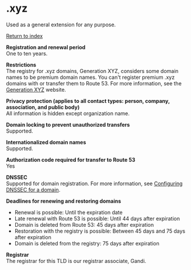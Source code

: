 # \.xyz<a name="xyz"></a>

Used as a general extension for any purpose\.

[Return to index](registrar-tld-list.md#index)

**Registration and renewal period**  
One to ten years\.

**Restrictions**  
The registry for \.xyz domains, Generation XYZ, considers some domain names to be premium domain names\. You can't register premium \.xyz domains with or transfer them to Route 53\. For more information, see the [Generation XYZ](https://gen.xyz) website\.

**Privacy protection \(applies to all contact types: person, company, association, and public body\)**  
All information is hidden except organization name\.

**Domain locking to prevent unauthorized transfers**  
Supported\.

**Internationalized domain names**  
Supported\.

**Authorization code required for transfer to Route 53**  
Yes

**DNSSEC**  
Supported for domain registration\. For more information, see [Configuring DNSSEC for a domain](domain-configure-dnssec.md)\.

**Deadlines for renewing and restoring domains**  
+ Renewal is possible: Until the expiration date
+ Late renewal with Route 53 is possible: Until 44 days after expiration
+ Domain is deleted from Route 53: 45 days after expiration
+ Restoration with the registry is possible: Between 45 days and 75 days after expiration
+ Domain is deleted from the registry: 75 days after expiration

**Registrar**  
The registrar for this TLD is our registrar associate, Gandi\.